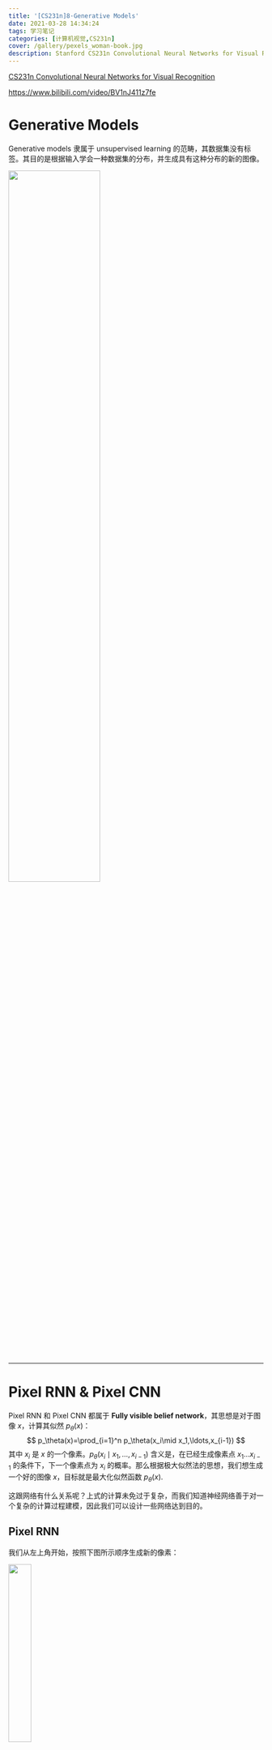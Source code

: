 ```yaml
---
title: '[CS231n]8·Generative Models'
date: 2021-03-28 14:34:24
tags: 学习笔记
categories: [计算机视觉,CS231n]
cover: /gallery/pexels_woman-book.jpg
description: Stanford CS231n Convolutional Neural Networks for Visual Recognition
---
```


[CS231n Convolutional Neural Networks for Visual Recognition](https://cs231n.github.io/)

https://www.bilibili.com/video/BV1nJ411z7fe

<!--more-->



# Generative Models

Generative models 隶属于 unsupervised learning 的范畴，其数据集没有标签。其目的是根据输入学会一种数据集的分布，并生成具有这种分布的新的图像。

<img src="generative.png" width="60%" height="60%" />



---



# Pixel RNN & Pixel CNN

Pixel RNN 和 Pixel CNN 都属于 **Fully visible belief network**，其思想是对于图像 $x$，计算其似然 $p_\theta(x)$：
$$
p_\theta(x)=\prod_{i=1}^n p_\theta(x_i\mid x_1,\ldots,x_{i-1})
$$
其中 $x_i$ 是 $x$ 的一个像素。$p_\theta(x_i\mid x_1,\ldots,x_{i-1})$ 含义是，在已经生成像素点 $x_1\ldots x_{i-1}$ 的条件下，下一个像素点为 $x_i$ 的概率。那么根据极大似然法的思想，我们想生成一个好的图像 $x$，目标就是最大化似然函数 $p_\theta(x)$. 

这跟网络有什么关系呢？上式的计算未免过于复杂，而我们知道神经网络善于对一个复杂的计算过程建模，因此我们可以设计一些网络达到目的。



## Pixel RNN

我们从左上角开始，按照下图所示顺序生成新的像素：

<img src="pixelrnn.png" width="30%" height="30%" />

自然而然地，这个时序过程可以用 RNN/LSTM 来完成。

其缺点是每个像素是顺次生成的，这导致网络的生成速度较慢，其训练速度也慢。



## Pixel CNN

把 RNN 换成 CNN，根据周围像素生成新的像素。

<img src="pixelcnn.png" width="40%" height="40%" />

训练比 Pixel RNN 快，但生成依旧是顺次生成，速度依旧较慢。



---



# Variational  Autoencoders (VAE)



## Autoencoders

在学习 VAE 之前，我们首先需要了解 Autoencoders.

Autoencoders 是一种 unsupervised 的 dimensionality reduction 的方法。其思想是，用一个 CNN 将输入数据 $x$ 降维为 $z$，然后再用一个 CNN 将降维后的数据 $z$ 恢复为原大小 $\hat x$，并定义 loss function 为：$||x-\hat x||^2$，这样在训练后，前一个 CNN 就可以作为数据降维的 encoder 了。注意这个过程并没有使用标签，所以这是 unsupervised 的。

Autoencoders 可以用于 supervised model 的初始化，帮助模型的学习。

<img src="autoencoders.png" width="40%" height="40%" />



## VAE

> 个人感觉：VAE 就像是概率化的 Autoencoders. 

我们假设数据集 $\{x^{(i)}\}_{i=1}^N$ 是由一个未知的、隐藏的 $z$ 采样得到的，也就是说，给定 $z^{(i)}$，$x^{(i)}$ 采样自概率分布 $p_\theta(x\mid z^{(i)})$，而这里的 $z^{(i)}$ 又采样自一个先验概率分布：$p_\theta(z)$. 
<img src="vae.png" width="40%" height="40%" />

我们可以合理地选取高斯分布为 $z$ 的先验分布；又由于 $p_\theta(x\mid z^{(i)})$ 是一个复杂的东西，所以我们可以用一个 encoder network 对它进行建模。那如何训练这个神经网络呢？类似但不同于 Fully visible belief network，VAE 定义似然为：
$$
p_\theta(x)=\int p_\theta(z)p_\theta(x\mid z)\mathrm dz
$$

根据极大似然法的思想，最大化这个似然函数就是训练神经网络的过程了。

这时问题出现了，因为积分的存在，我们无法处理 $p_\theta(x)$ 这个函数，也就无法训练神经网络；又因此，我们也没法处理后验分布：$p_\theta(z\mid x)=p_\theta(x\mid z)p_\theta(z)/p_\theta(x)$。

对于第二个问题，我们再定义一个神经网络 $q_\phi(z\mid x)$ 去近似 $p_\theta(z\mid x)$：

<img src="vae2.png" width="70%" height="70%" />

两个神经网络的输出都是均值和方差，如此，在 inference 阶段，我们可以选取以该均值和方差为统计量的正态分布作为采样的概率分布。

对第一个问题的解决方法是，我们训练一个 $p_\theta(x)$ 的下界：
$$
\begin{align}
\log p_\theta(x^{(i)})&=\mathbb E_{z\sim q_\phi(z\mid x^{(i)})}\left[\log p_\theta(x^{(i)})\right]\\
&=\mathbb E_z\left[\log\frac{p_\theta({x^{(i)}\mid z})p_\theta(z)}{p_\theta(z\mid x^{(i)})}\right]\\
&=\mathbb E_z\left[\log\frac{p_\theta({x^{(i)}\mid z})p_\theta(z)}{p_\theta(z\mid x^{(i)})}\frac{q_\phi(z\mid x^{(i)})}{q_\phi(z\mid x^{(i)})}\right]\\
&=\mathbb E_z\left[\log p_\theta(x^{(i)}\mid z)\right]-\mathbb E_z\left[\log\frac{q_\phi(z\mid x^{(i)})}{p_\theta(z)}\right]+\mathbb E_z\left[\log\frac{q_\phi(z\mid x^{(i)})}{p_\theta(z\mid x^{(i)})}\right]\\
&=\mathbb E_z\left[\log p_\theta(x^{(i)}\mid z)\right]-D_{KL}(q_\phi(z\mid x^{(i)})||p_\theta(z))+D_{KL}(q_\phi(z\mid x^{(i)})||p_\theta(z\mid x^{(i)}))\\
&\geqslant \mathbb E_z\left[\log p_\theta(x^{(i)}\mid z)\right]-D_{KL}(q_\phi(z\mid x^{(i)})||p_\theta(z))
\end{align}
$$
于是乎，我们训练神经网络的过程，就是最大化这个下界 $\mathcal L(x^{(i)},\theta,\phi)=\mathbb E_z\left[\log p_\theta(x^{(i)}\mid z)\right]-D_{KL}(q_\phi(z\mid x^{(i)})||p_\theta(z))$ 的过程。如何理解这个过程呢？最大化 $\mathcal L(x^{(i)},\theta,\phi)$，就要最大化第一项——即努力重新构造出输入数据，以及最小化第二项——即努力使得近似后验分布接近于我们预定的先验分布。综上，我们的训练过程如下：

<img src="vae3.png" width="80%" height="80%" />

<br>

现在我们训练好了一个 VAE 网络，就可以用它来生成数据了。记得我们最初的假设：数据集是由一个未知的、隐藏的 $z$ 采样得到的，我们现在从 $z\sim N(0,I)$ 对 $z$ 进行采样，然后用训练的 decoder network 得到 $\mu_{x\mid z}$ 和 $\Sigma_{x\mid z}$，随后从 $x\mid z\sim N(\mu_{x\mid z},\Sigma_{x\mid z})$ 得到生成的数据 $\hat x$：

<img src="vae4.png" width="40%" height="40%" />

以下是生成 MNIST 数字的 VAE，选取 $z$ 为 $2$ 维时可以得到：

<img src="vae5.png" width="40%" height="40%" />

可以看到数字的渐变过程，还是蛮有趣的。



---



# GANs

PixelCNNs 和 VAEs 都显式地对概率密度函数 $p_\theta(x)$ 进行了定义，我们是否可以不给出一个显式的概率密度函数呢？GANs 网络就是这样的。

我们没有直接的方法从训练集里找出一个概率分布并据此采样以生成新的图像，但我们能从一个简单分布采样，例如随机噪声；随后我们不断改变这个简单的分布，以最终逼近真正的分布。这个复杂的过程显然用神经网络建模是最好不过的了：

<img src="gan.png" width="40%" height="40%" />

那么我们如何训练这个神经网络呢？方法是用两个神经网络进行博弈——Generator network 负责生成新的图像，Discriminator network 负责辨别输入图像是真的还是假的（输出真的概率）。训练时 Generator 的目标是尽可能地骗过 Discriminator，而 Discriminator 的目标就是不被 Generator 骗到。

<img src="gan2.png" width="60%" height="60%" />

如此，两个网络在对抗中共同成长，一路相爱相杀，最后都能取得较好的成效。

<br>

我们的目标函数定义为 Minimax objective function：
$$
\min_{\theta_g}\max_{\theta_d}\left[\mathbb E_{x\sim p_{data}}\ln D_{\theta_d}(x)+\mathbb E_{z\sim p(z)}\ln(1-D_{\theta_d}(G_{\theta_g}(z))) \right]
$$
先看内层 $\max$ 的部分，第一项中，$x$ 取自真实分布，$D_{\theta_d}(x)$ 是 Discriminator 认为真的概率，所以这一项是要最大化真实图像是真的的概率；第二项中，$z$ 取自生成网络，$1-D_{\theta_d}(G_{\theta_g}(z))$ 是 Discriminator 认为假的概率，所以这一项是要最大化假图像是假的的概率。因此，内层值越高，代表 Discriminator 越准确，这正好不是 Generator 希望看到的，所以外层套一个 $\min$，表示 Generator 希望 Discriminator 的最大得分尽可能低。这正是所谓的 minimax 算法。

训练时这个目标函数可以拆成两部分，对 Discirminator，用梯度上升使得：
$$
\max_{\theta_d}\left[\mathbb E_{x\sim p_{data}}\ln D_{\theta_d}(x)+\mathbb E_{z\sim p(z)}\ln(1-D_{\theta_d}(G_{\theta_g}(z)))\right]
$$
对 Generator，用梯度下降使得：
$$
\min_{\theta_g}\mathbb E_{z\sim p(z)}\ln(1-D_{\theta_d}(G_{\theta_g}(z)))
$$
因为前一项与 $\theta_g$ 无关，所以只有这后一项。

然而在实践中，优化这个目标函数并不能工作得很好。这是因为 $y=\ln(1-x)$ 的特性是在 $x$ 接近 $0$ 时梯度较小，$x$ 接近 $1$ 时梯度很大，于是在 Generator 这里，生成的图像很假的时候学习较慢，生成的图像已经很逼真的时候学习反而很快，不符合我们的预期。因此，我们改用梯度上升训练 Generator，使得：
$$
\max_{\theta_g}\mathbb E_{z\sim p(z)}\ln(D_{\theta_d}(G_{\theta_g}(z)))
$$
这样梯度就符合我们的预期了。

总结一下，训练 GANs 的流程为：

<img src="gantrain.png" width="80%" height="80%" />

